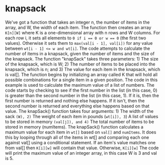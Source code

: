 # knapsack

We've got a function that takes an integer n, the number of items in the array,
and W, the width of each item.
The function then creates an array ```K[n][W]``` where K is a one-dimensional array
with n rows and W columns.
For each row i, it sets all elements to ```0 if i == 0 or w == 0``` (the first two values).
Otherwise it sets them to ```max(val[i - 1], val[i])``` for any value between ```wt[i - 1] <= w and wt[i]```.
The code attempts to calculate the number of items in a knapsack, given the number
of items and the size of the knapsack.
The function "knapSack" takes three parameters: 1) 
The size of the knapsack, which is W; 2)
The number of items to be placed into the knapsack, 
which is n; and 3) The value for each item in the knapsack, which is val[].
The function begins by initializing an array called K that will hold all possible combinations
for a single item in a given position.
The code in this example is used to calculate the maximum value of a list of numbers.
The code starts by checking to see if the first number in the list (in this case, 0) is greater
 than the second number in the list (in this case, 1).
If it is, then the first number is returned and nothing else happens.
If it isn't, then the second number is returned and everything else happens based on that value.
The knapSack() function takes four arguments: 1) The width of the sack ```(W), 2)``` The weight of each
item in pounds (```wt[i]), 3```) A list of values to be stored in memory ```(val[j]), and 4)``` 
The total number of items to be stored in memory (numItems).
The knapSack() function calculates a maximum value for each item in ```wt[]``` based on ```val[]``` and ```numItems```.
It does this by looping through all of the items in wt[] and comparing each one against 
val[] using a conditional statement.
If an item's value matches one from val[] then ```K[i][w]``` will contain that value.
Otherwise, ```K[i][w]```
The code will print the maximum value of an integer array, in this case W is 3 and val is 5.
